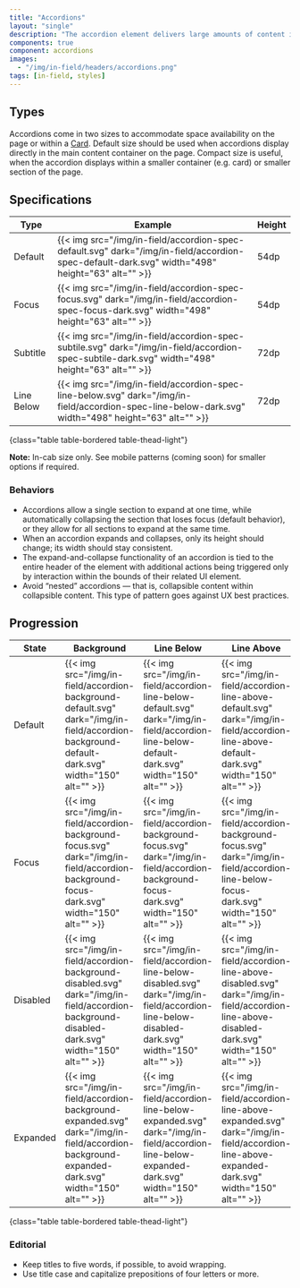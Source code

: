 ```yaml
---
title: "Accordions"
layout: "single"
description: "The accordion element delivers large amounts of content in a small space through progressive disclosure."
components: true
component: accordions
images:
  - "/img/in-field/headers/accordions.png"
tags: [in-field, styles]
---
```


## Types

Accordions come in two sizes to accommodate space availability on the page or within a [Card](/components/in-field/cards/). Default size should be used when accordions display directly in the main content container on the page. Compact size is useful, when the accordion displays within a smaller container (e.g. card) or smaller section of the page.

## Specifications

<!-- prettier-ignore-start -->
| Type       | Example                                                                                                                                              | Height |
|------------| ---------------------------------------------------------------------------------------------------------------------------------------------------- | ------ |
| Default    | {{< img src="/img/in-field/accordion-spec-default.svg" dark="/img/in-field/accordion-spec-default-dark.svg" width="498" height="63" alt="" >}}       | 54dp   |
| Focus      | {{< img src="/img/in-field/accordion-spec-focus.svg" dark="/img/in-field/accordion-spec-focus-dark.svg" width="498" height="63" alt="" >}}           | 54dp   |
| Subtitle   | {{< img src="/img/in-field/accordion-spec-subtile.svg" dark="/img/in-field/accordion-spec-subtile-dark.svg" width="498" height="63" alt="" >}}       | 72dp   |
| Line Below | {{< img src="/img/in-field/accordion-spec-line-below.svg" dark="/img/in-field/accordion-spec-line-below-dark.svg" width="498" height="63" alt="" >}} | 72dp   |
{class="table table-bordered table-thead-light"}
<!-- prettier-ignore-end -->

**Note:** In-cab size only. See mobile patterns (coming soon) for smaller options if required.

### Behaviors

- Accordions allow a single section to expand at one time, while automatically collapsing the section that loses focus (default behavior), or they allow for all sections to expand at the same time.
- When an accordion expands and collapses, only its height should change; its width should stay consistent.
- The expand-and-collapse functionality of an accordion is tied to the entire header of the element with additional actions being triggered only by interaction within the bounds of their related UI element.
- Avoid “nested” accordions — that is, collapsible content within collapsible content. This type of pattern goes against UX best practices.

## Progression

<!-- prettier-ignore-start -->
| State    | Background                                                                   | Line Below                                                                         | Line Above |
| -------- | ---------------------------------------------------------------------------------- | ---------------------------------------------------------------------------------- | ---------- |
| Default  | {{< img src="/img/in-field/accordion-background-default.svg" dark="/img/in-field/accordion-background-default-dark.svg" width="150" alt="" >}} | {{< img src="/img/in-field/accordion-line-below-default.svg" dark="/img/in-field/accordion-line-below-default-dark.svg" width="150" alt="" >}} | {{< img src="/img/in-field/accordion-line-above-default.svg" dark="/img/in-field/accordion-line-above-default-dark.svg" width="150" alt="" >}} |
| Focus    | {{< img src="/img/in-field/accordion-background-focus.svg" dark="/img/in-field/accordion-background-focus-dark.svg" width="150" alt="" >}} |  {{< img src="/img/in-field/accordion-background-focus.svg" dark="/img/in-field/accordion-background-focus-dark.svg" width="150" alt="" >}} | {{< img src="/img/in-field/accordion-background-focus.svg" dark="/img/in-field/accordion-line-below-focus-dark.svg" width="150" alt="" >}} |
| Disabled | {{< img src="/img/in-field/accordion-background-disabled.svg" dark="/img/in-field/accordion-background-disabled-dark.svg" width="150" alt="" >}} | {{< img src="/img/in-field/accordion-line-below-disabled.svg" dark="/img/in-field/accordion-line-below-disabled-dark.svg" width="150" alt="" >}} | {{< img src="/img/in-field/accordion-line-above-disabled.svg" dark="/img/in-field/accordion-line-above-disabled-dark.svg" width="150" alt="" >}} |
| Expanded | {{< img src="/img/in-field/accordion-background-expanded.svg" dark="/img/in-field/accordion-background-expanded-dark.svg" width="150" alt="" >}} | {{< img src="/img/in-field/accordion-line-below-expanded.svg" dark="/img/in-field/accordion-line-below-expanded-dark.svg" width="150" alt="" >}} | {{< img src="/img/in-field/accordion-line-above-expanded.svg" dark="/img/in-field/accordion-line-above-expanded-dark.svg" width="150" alt="" >}} |
{class="table table-bordered table-thead-light"}
<!-- prettier-ignore-end -->

### Editorial

- Keep titles to five words, if possible, to avoid wrapping.
- Use title case and capitalize prepositions of four letters or more.
